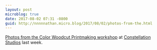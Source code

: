 ```yaml
---
layout: post
microblog: true
date: 2017-08-02 07:31 -0800
guid: http://nnnnnathan.micro.blog/2017/08/02/photos-from-the.html
---
```

[Photos from the Color Woodcut Printmaking workshop](https://constellation-studios.net/blog/color-woodcut-workshop-great-success/) at [Constellation Studios](http://constellation-studios.net) last week.

